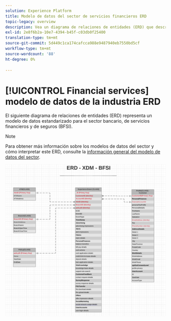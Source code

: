 ```yaml
---
solution: Experience Platform
title: Modelo de datos del sector de servicios financieros ERD
topic-legacy: overview
description: Vea un diagrama de relaciones de entidades (ERD) que describe un modelo de datos estandarizado para el sector bancario, de servicios financieros y de seguros (BFSI). Este modelo de datos es compatible con Experience Data Model (XDM) para su uso en Adobe Experience Platform.
exl-id: 2e8f6b2a-10e7-4394-b45f-c03db0f25400
translation-type: tm+mt
source-git-commit: 5d449c1ca174cafcca988e9487940eb7550bd5cf
workflow-type: tm+mt
source-wordcount: '88'
ht-degree: 0%

---
```


# [!UICONTROL Financial services] modelo de datos de la industria ERD

El siguiente diagrama de relaciones de entidades (ERD) representa un modelo de datos estandarizado para el sector bancario, de servicios financieros y de seguros (BFSI).

>[!NOTE]
>
>Para obtener más información sobre los modelos de datos del sector y cómo interpretar este ERD, consulte la [información general del modelo de datos del sector](./overview.md).

![](../../images/industries/financial.png)
